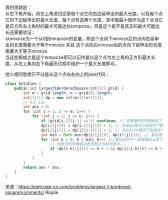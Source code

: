 我的思路是：  
从右下角开始，向左上角递归记录每个点它向右边延申出的最大长度，以及每个点它向下边延申出的最大长度，每个点有这两个长度，其中取最小值作为这个点当它是正方形左上角时的最大可能边长tempsize，但是这个是不是真正的最大可能边长还需要验证：  
以minsize为一个从0到tempsize的变量，即这个点向下minsize后的点向右延申出的长度需要大于等于minsize 并且 这个点向右minsize后的点向下延申出的长度需要大于等于minsize  
当这些都成立是这个tempsize即可以记作是以这个点为左上角的正方形最大长度，从左上角向右下角遍历过程中维护一个最大长度即可。  
  
他人相同思想只不过是从这个点向左向上的java代码：  
```java
class Solution {
    public int largest1BorderedSquare(int[][] grid) {
        int m = grid.length, n = grid[0].length;
        int[][][] dp = new int[m+1][n+1][2];
        // 0上 1左;
        int ans = 0;
        for (int i = 1; i <= m; i++) {
            for (int j = 1; j <= n; j++) {
                if (grid[i-1][j-1] == 0) continue; // 如果是0则不要继续了
                dp[i][j][0] = dp[i-1][j][0] + 1; // 求出up情况下连续的个数
                dp[i][j][1] = dp[i][j-1][1] + 1; // 求出left情况下连续的个数
                int min = Math.min(dp[i][j][0], dp[i][j][1]); // 拿出两者较小的长度，因为四条边都要相等。
                for (int k = 0; k < min; k++) {//拿出后并不一定就是min这个长度，有可能另外两条边比较短，没有min长，所以要一个一个判断。
                    // 判断另外的两条边是否都比当前长度大。
                    if (dp[i-k][j][1] >= k + 1 && dp[i][j-k][0] >= k + 1) ans = Math.max(ans, k + 1);
                }
            }
        }
        return ans * ans;
    }
}
```
  
  
  
来源：https://leetcode-cn.com/problems/largest-1-bordered-square/comments/  Ripple  
